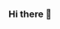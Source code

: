 ### Hi there 👋

<!--
**072arushi/072arushi** is a ✨ _special_ ✨ repository because its `README.md` (this file) appears on your GitHub profile.

- 🔭 I’m currently working on Machine Learning and Deep Learning 
- 🌱 I’m currently learning Web Development
- 👯 I’m looking to collaborate on C++ and Python projects
- 📫 How to reach me: www.linkedin.com/in/arushi-garg105
- ⚡ Fun fact: naah none...

<br>

[![GitHub Streak](https://github-readme-streak-stats.herokuapp.com/?user=072arushi&theme=dark)](https://git.io/streak-stats)

![Arushi's github stats](https://github-readme-stats.vercel.app/api?username=072arushi&show_icons=true&theme=dark)
<br>

[![Top Langs](https://github-readme-stats.vercel.app/api/top-langs/?username=072arushi&layout=compact)](https://github.com/072arushi/github-readme-stats)
